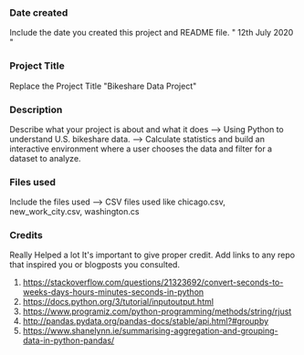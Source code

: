 ### Date created
Include the date you created this project and README file.
" 12th July 2020 "

### Project Title
Replace the Project Title
 "Bikeshare Data Project"


### Description
Describe what your project is about and what it does
 --> Using Python to understand U.S. bikeshare data. 
 --> Calculate statistics and build an interactive environment where a user chooses the data and filter for a dataset to analyze.


### Files used
Include the files used
--> CSV files used like chicago.csv, new_work_city.csv, washington.cs

### Credits
Really Helped a lot
It's important to give proper credit. Add links to any repo that inspired you or blogposts you consulted.

 
1. https://stackoverflow.com/questions/21323692/convert-seconds-to-weeks-days-hours-minutes-seconds-in-python
2. https://docs.python.org/3/tutorial/inputoutput.html
3. https://www.programiz.com/python-programming/methods/string/rjust
4. http://pandas.pydata.org/pandas-docs/stable/api.html?#groupby
5. https://www.shanelynn.ie/summarising-aggregation-and-grouping-data-in-python-pandas/
